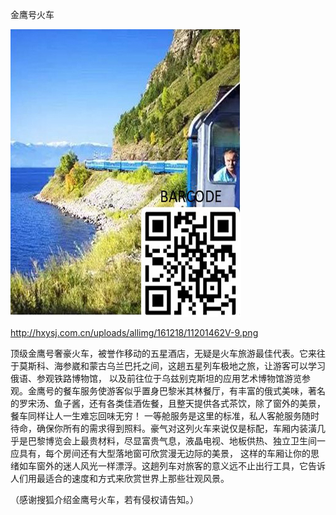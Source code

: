 金鹰号火车


![金鹰号火车](https://github.com/ywangnccu/ywang/blob/main/images/Golden_Eagle_Trans.jpg)

http://hxysj.com.cn/uploads/allimg/161218/11201462V-9.png

顶级金鹰号奢豪火车，被誉作移动的五星酒店，无疑是火车旅游最佳代表。它来往于莫斯科、海参崴和蒙古乌兰巴托之间，这趟五星列车极地之旅，让游客可以学习俄语、参观铁路博物馆，
以及前往位于乌兹别克斯坦的应用艺术博物馆游览参观。金鹰号的餐车服务使游客似乎置身巴黎米其林餐厅，有丰富的俄式美味，著名的罗宋汤、鱼子酱，还有各类佳酒佐餐，且整天提供各式茶饮，除了窗外的美景，餐车同样让人一生难忘回味无穷！
一等舱服务是这里的标准，私人客舱服务随时待命，确保你所有的需求得到照料。豪气对这列火车来说仅是标配，车厢内装潢几乎是巴黎博览会上最贵材料，尽显富贵气息，液晶电视、地板供热、独立卫生间一应具有，每个房间还有大型落地窗可欣赏漫无边际的美景，
这样的车厢让你的思绪如车窗外的迷人风光一样漂浮。这趟列车对旅客的意义远不止出行工具，它告诉人们用最适合的速度和方式来欣赏世界上那些壮观风景。


（感谢搜狐介绍金鹰号火车，若有侵权请告知。）

